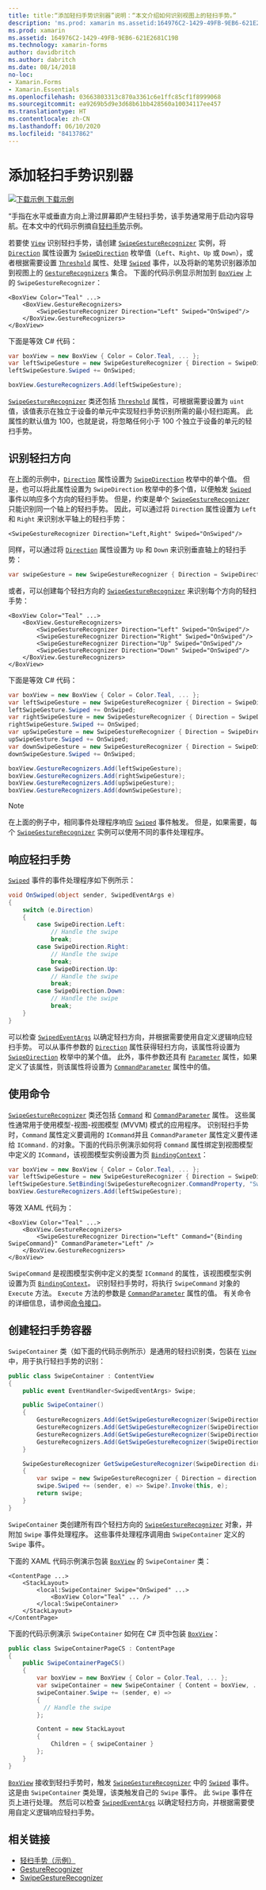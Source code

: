 ```yaml
---
title: title:“添加轻扫手势识别器”说明：“本文介绍如何识别视图上的轻扫手势。”
description: 'ms.prod: xamarin ms.assetid:164976C2-1429-49FB-9EB6-621E2681C19B ms.technology: xamarin-forms author: davidbritch ms.author: dabritch ms.date:2018/08/14 no-loc: [Xamarin.Forms, Xamarin.Essentials]'
ms.prod: xamarin
ms.assetid: 164976C2-1429-49FB-9EB6-621E2681C19B
ms.technology: xamarin-forms
author: davidbritch
ms.author: dabritch
ms.date: 08/14/2018
no-loc:
- Xamarin.Forms
- Xamarin.Essentials
ms.openlocfilehash: 03663803313c870a3361c6e1ffc85cf1f8999068
ms.sourcegitcommit: ea9269b5d9e3d68b61bb428560a10034117ee457
ms.translationtype: HT
ms.contentlocale: zh-CN
ms.lasthandoff: 06/10/2020
ms.locfileid: "84137862"
---
```

# <a name="adding-a-swipe-gesture-recognizer"></a>添加轻扫手势识别器

[![下载示例](~/media/shared/download.png) 下载示例](https://docs.microsoft.com/samples/xamarin/xamarin-forms-samples/workingwithgestures-swipegesture)

“手指在水平或垂直方向上滑过屏幕即产生轻扫手势，该手势通常用于启动内容导航。在本文中的代码示例摘自[轻扫手势](https://docs.microsoft.com/samples/xamarin/xamarin-forms-samples/workingwithgestures-swipegesture)示例。

若要使 [`View`](xref:Xamarin.Forms.View) 识别轻扫手势，请创建 [`SwipeGestureRecognizer`](xref:Xamarin.Forms.SwipeGestureRecognizer) 实例，将 [`Direction`](xref:Xamarin.Forms.SwipeGestureRecognizer.Direction) 属性设置为 [`SwipeDirection`](xref:Xamarin.Forms.SwipeDirection) 枚举值（`Left`、`Right`、`Up` 或 `Down`），或者根据需要设置 [`Threshold`](xref:Xamarin.Forms.SwipeGestureRecognizer.Threshold) 属性、处理 [`Swiped`](xref:Xamarin.Forms.SwipeGestureRecognizer.Swiped) 事件，以及将新的笔势识别器添加到视图上的 [`GestureRecognizers`](xref:Xamarin.Forms.View.GestureRecognizers) 集合。 下面的代码示例显示附加到 [`BoxView`](xref:Xamarin.Forms.BoxView) 上的 `SwipeGestureRecognizer`：

```xaml
<BoxView Color="Teal" ...>
    <BoxView.GestureRecognizers>
        <SwipeGestureRecognizer Direction="Left" Swiped="OnSwiped"/>
    </BoxView.GestureRecognizers>
</BoxView>
```

下面是等效 C# 代码：

```csharp
var boxView = new BoxView { Color = Color.Teal, ... };
var leftSwipeGesture = new SwipeGestureRecognizer { Direction = SwipeDirection.Left };
leftSwipeGesture.Swiped += OnSwiped;

boxView.GestureRecognizers.Add(leftSwipeGesture);
```

[`SwipeGestureRecognizer`](xref:Xamarin.Forms.SwipeGestureRecognizer) 类还包括 [`Threshold`](xref:Xamarin.Forms.SwipeGestureRecognizer.Threshold) 属性，可根据需要设置为 `uint` 值，该值表示在独立于设备的单元中实现轻扫手势识别所需的最小轻扫距离。 此属性的默认值为 100，也就是说，将忽略任何小于 100 个独立于设备的单元的轻扫手势。

## <a name="recognizing-the-swipe-direction"></a>识别轻扫方向

在上面的示例中，[`Direction`](xref:Xamarin.Forms.SwipedEventArgs.Direction) 属性设置为 [`SwipeDirection`](xref:Xamarin.Forms.SwipeDirection) 枚举中的单个值。 但是，也可以将此属性设置为 `SwipeDirection` 枚举中的多个值，以便触发 [`Swiped`](xref:Xamarin.Forms.SwipeGestureRecognizer.Swiped) 事件以响应多个方向的轻扫手势。 但是，约束是单个 [`SwipeGestureRecognizer`](xref:Xamarin.Forms.SwipeGestureRecognizer) 只能识别同一个轴上的轻扫手势。 因此，可以通过将 `Direction` 属性设置为 `Left` 和 `Right` 来识别水平轴上的轻扫手势：

```xaml
<SwipeGestureRecognizer Direction="Left,Right" Swiped="OnSwiped"/>
```

同样，可以通过将 [`Direction`](xref:Xamarin.Forms.SwipedEventArgs.Direction) 属性设置为 `Up` 和 `Down` 来识别垂直轴上的轻扫手势：

```csharp
var swipeGesture = new SwipeGestureRecognizer { Direction = SwipeDirection.Up | SwipeDirection.Down };
```

或者，可以创建每个轻扫方向的 [`SwipeGestureRecognizer`](xref:Xamarin.Forms.SwipeGestureRecognizer) 来识别每个方向的轻扫手势：

```xaml
<BoxView Color="Teal" ...>
    <BoxView.GestureRecognizers>
        <SwipeGestureRecognizer Direction="Left" Swiped="OnSwiped"/>
        <SwipeGestureRecognizer Direction="Right" Swiped="OnSwiped"/>
        <SwipeGestureRecognizer Direction="Up" Swiped="OnSwiped"/>
        <SwipeGestureRecognizer Direction="Down" Swiped="OnSwiped"/>
    </BoxView.GestureRecognizers>
</BoxView>
```

下面是等效 C# 代码：

```csharp
var boxView = new BoxView { Color = Color.Teal, ... };
var leftSwipeGesture = new SwipeGestureRecognizer { Direction = SwipeDirection.Left };
leftSwipeGesture.Swiped += OnSwiped;
var rightSwipeGesture = new SwipeGestureRecognizer { Direction = SwipeDirection.Right };
rightSwipeGesture.Swiped += OnSwiped;
var upSwipeGesture = new SwipeGestureRecognizer { Direction = SwipeDirection.Up };
upSwipeGesture.Swiped += OnSwiped;
var downSwipeGesture = new SwipeGestureRecognizer { Direction = SwipeDirection.Down };
downSwipeGesture.Swiped += OnSwiped;

boxView.GestureRecognizers.Add(leftSwipeGesture);
boxView.GestureRecognizers.Add(rightSwipeGesture);
boxView.GestureRecognizers.Add(upSwipeGesture);
boxView.GestureRecognizers.Add(downSwipeGesture);
```

> [!NOTE]
> 在上面的例子中，相同事件处理程序响应 [`Swiped`](xref:Xamarin.Forms.SwipeGestureRecognizer.Swiped) 事件触发。 但是，如果需要，每个 [`SwipeGestureRecognizer`](xref:Xamarin.Forms.SwipeGestureRecognizer) 实例可以使用不同的事件处理程序。

## <a name="responding-to-the-swipe"></a>响应轻扫手势

[`Swiped`](xref:Xamarin.Forms.SwipeGestureRecognizer.Swiped) 事件的事件处理程序如下例所示：

```csharp
void OnSwiped(object sender, SwipedEventArgs e)
{
    switch (e.Direction)
    {
        case SwipeDirection.Left:
            // Handle the swipe
            break;
        case SwipeDirection.Right:
            // Handle the swipe
            break;
        case SwipeDirection.Up:
            // Handle the swipe
            break;
        case SwipeDirection.Down:
            // Handle the swipe
            break;
    }
}
```

可以检查 [`SwipedEventArgs`](xref:Xamarin.Forms.SwipedEventArgs) 以确定轻扫方向，并根据需要使用自定义逻辑响应轻扫手势。 可以从事件参数的 [`Direction`](xref:Xamarin.Forms.SwipedEventArgs.Direction) 属性获得轻扫方向，该属性将设置为 [`SwipeDirection`](xref:Xamarin.Forms.SwipeDirection) 枚举中的某个值。 此外，事件参数还具有 [`Parameter`](xref:Xamarin.Forms.SwipedEventArgs.Parameter) 属性，如果定义了该属性，则该属性将设置为 [`CommandParameter`](xref:Xamarin.Forms.SwipeGestureRecognizer.CommandParameter) 属性中的值。

## <a name="using-commands"></a>使用命令

[`SwipeGestureRecognizer`](xref:Xamarin.Forms.SwipeGestureRecognizer) 类还包括 [`Command`](xref:Xamarin.Forms.SwipeGestureRecognizer.Command) 和 [`CommandParameter`](xref:Xamarin.Forms.SwipeGestureRecognizer.CommandParameter) 属性。 这些属性通常用于使用模型-视图-视图模型 (MVVM) 模式的应用程序。 识别轻扫手势时，`Command` 属性定义要调用的 `ICommand`并且 `CommandParameter` 属性定义要传递给 `ICommand.` 的对象。下面的代码示例演示如何将 `Command` 属性绑定到视图模型中定义的 `ICommand`，该视图模型实例设置为页 [`BindingContext`](xref:Xamarin.Forms.BindableObject.BindingContext)：

```csharp
var boxView = new BoxView { Color = Color.Teal, ... };
var leftSwipeGesture = new SwipeGestureRecognizer { Direction = SwipeDirection.Left, CommandParameter = "Left" };
leftSwipeGesture.SetBinding(SwipeGestureRecognizer.CommandProperty, "SwipeCommand");
boxView.GestureRecognizers.Add(leftSwipeGesture);
```

等效 XAML 代码为：

```xaml
<BoxView Color="Teal" ...>
    <BoxView.GestureRecognizers>
        <SwipeGestureRecognizer Direction="Left" Command="{Binding SwipeCommand}" CommandParameter="Left" />
    </BoxView.GestureRecognizers>
</BoxView>
```

`SwipeCommand` 是视图模型实例中定义的类型 `ICommand` 的属性，该视图模型实例设置为页 [`BindingContext`](xref:Xamarin.Forms.BindableObject.BindingContext)。 识别轻扫手势时，将执行 `SwipeCommand` 对象的 `Execute` 方法。 `Execute` 方法的参数是 [`CommandParameter`](xref:Xamarin.Forms.SwipeGestureRecognizer.CommandParameter) 属性的值。 有关命令的详细信息，请参阅[命令接口](~/xamarin-forms/app-fundamentals/data-binding/commanding.md)。

## <a name="creating-a-swipe-container"></a>创建轻扫手势容器

`SwipeContainer` 类（如下面的代码示例所示）是通用的轻扫识别类，包装在 [`View`](xref:Xamarin.Forms.View) 中，用于执行轻扫手势的识别：

```csharp
public class SwipeContainer : ContentView
{
    public event EventHandler<SwipedEventArgs> Swipe;

    public SwipeContainer()
    {
        GestureRecognizers.Add(GetSwipeGestureRecognizer(SwipeDirection.Left));
        GestureRecognizers.Add(GetSwipeGestureRecognizer(SwipeDirection.Right));
        GestureRecognizers.Add(GetSwipeGestureRecognizer(SwipeDirection.Up));
        GestureRecognizers.Add(GetSwipeGestureRecognizer(SwipeDirection.Down));
    }

    SwipeGestureRecognizer GetSwipeGestureRecognizer(SwipeDirection direction)
    {
        var swipe = new SwipeGestureRecognizer { Direction = direction };
        swipe.Swiped += (sender, e) => Swipe?.Invoke(this, e);
        return swipe;
    }
}
```

`SwipeContainer` 类创建所有四个轻扫方向的 [`SwipeGestureRecognizer`](xref:Xamarin.Forms.SwipeGestureRecognizer) 对象，并附加 `Swipe` 事件处理程序。 这些事件处理程序调用由 `SwipeContainer` 定义的 `Swipe` 事件。

下面的 XAML 代码示例演示包装 [`BoxView`](xref:Xamarin.Forms.BoxView) 的 `SwipeContainer` 类：

```xaml
<ContentPage ...>
    <StackLayout>
        <local:SwipeContainer Swipe="OnSwiped" ...>
            <BoxView Color="Teal" ... />
        </local:SwipeContainer>
    </StackLayout>
</ContentPage>
```

下面的代码示例演示 `SwipeContainer` 如何在 C# 页中包装 [`BoxView`](xref:Xamarin.Forms.BoxView)：

```csharp
public class SwipeContainerPageCS : ContentPage
{
    public SwipeContainerPageCS()
    {
        var boxView = new BoxView { Color = Color.Teal, ... };
        var swipeContainer = new SwipeContainer { Content = boxView, ... };
        swipeContainer.Swipe += (sender, e) =>
        {
          // Handle the swipe
        };

        Content = new StackLayout
        {
            Children = { swipeContainer }
        };
    }
}
```

[`BoxView`](xref:Xamarin.Forms.BoxView) 接收到轻扫手势时，触发 [`SwipeGestureRecognizer`](xref:Xamarin.Forms.SwipeGestureRecognizer) 中的 [`Swiped`](xref:Xamarin.Forms.SwipeGestureRecognizer.Swiped) 事件。 这是由 `SwipeContainer` 类处理，该类触发自己的 `Swipe` 事件。 此 `Swipe` 事件在页上进行处理。 然后可以检查 [`SwipedEventArgs`](xref:Xamarin.Forms.SwipedEventArgs) 以确定轻扫方向，并根据需要使用自定义逻辑响应轻扫手势。

## <a name="related-links"></a>相关链接

- [轻扫手势（示例）](https://docs.microsoft.com/samples/xamarin/xamarin-forms-samples/workingwithgestures-swipegesture)
- [GestureRecognizer](xref:Xamarin.Forms.GestureRecognizer)
- [SwipeGestureRecognizer](xref:Xamarin.Forms.SwipeGestureRecognizer)
